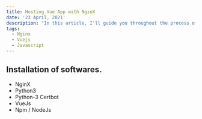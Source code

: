 ```yaml
---
title: Hosting Vue App with NginX
date: '23 April, 2021'
description: "In this article, I'll guide you throughout the process of hosting a vue app using NxinX and certbot, you will find all the necesarry commands here."
tags: 
  - Nginx
  - Vuejs
  - Javascript
---
```


## Installation of softwares.
- NginX
- Python3
- Python-3 Certbot
- VueJs
- Npm / NodeJs